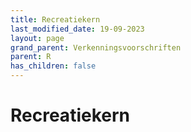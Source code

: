 ```yaml
---
title: Recreatiekern
last_modified_date: 19-09-2023
layout: page
grand_parent: Verkenningsvoorschriften
parent: R
has_children: false
---
```


Recreatiekern
=============

